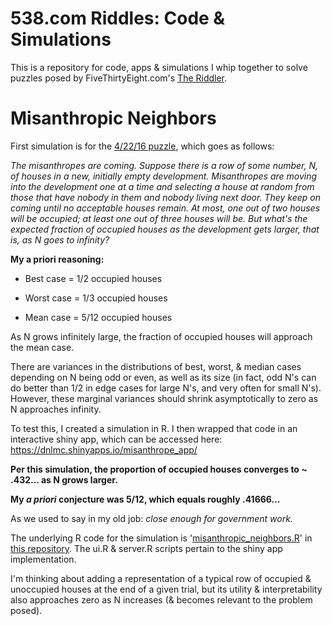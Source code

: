 # 538.com Riddles: Code & Simulations
This is a repository for code, apps & simulations I whip together to solve puzzles posed by FiveThirtyEight.com's [The Riddler](https://fivethirtyeight.com/tag/the-riddler/ "fivethirtyeight.com").

# Misanthropic Neighbors
First simulation is for the [4/22/16 puzzle](https://fivethirtyeight.com/features/can-you-solve-the-puzzle-of-your-misanthropic-neighbors/ "The Riddler"), which goes as follows:

_The misanthropes are coming. Suppose there is a row of some number, N, of houses in a new, initially empty development. Misanthropes are moving into the development one at a time and selecting a house at random from those that have nobody in them and nobody living next door. They keep on coming until no acceptable houses remain. At most, one out of two houses will be occupied; at least one out of three houses will be. But what's the expected fraction of occupied houses as the development gets larger, that is, as N goes to infinity?_

__My a priori reasoning:__

* Best case = 1/2 occupied houses 
* Worst case = 1/3 occupied houses 

* Mean case = 5/12 occupied houses

As N grows infinitely large, the fraction of occupied houses will approach the mean case. 

There are variances in the distributions of best, worst, & median cases depending on N being odd or even, as well as its size (in fact, odd N's can do better than 1/2 in edge cases for large N's, and very often for small N's).  However, these marginal variances should shrink asymptotically to zero as N approaches infinity. 

To test this, I created a simulation in R.  I then wrapped that code in an interactive shiny app, which can be accessed here: https://dnlmc.shinyapps.io/misanthrope_app/

__Per this simulation, the proportion of occupied houses converges to ~ .432... as N grows larger.__

__My _a priori_ conjecture was 5/12, which equals roughly .41666...__

As we used to say in my old job: _close enough for government work._


The underlying R code for the simulation is '[misanthropic_neighbors.R](https://github.com/dnlmc/538/blob/master/misanthropic_neighbors.R "R code")' in [this repository](https://github.com/dnlmc/538/ "Github Repository").  The ui.R & server.R scripts pertain to the shiny app implementation.

I'm thinking about adding a representation of a typical row of occupied & unoccupied houses at the end of a given trial, but its utility & interpretability also approaches zero as N increases (& becomes relevant to the problem posed).
